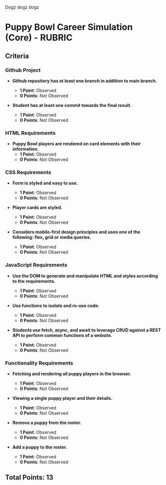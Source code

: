 Dogz dogz dogz


# Puppy Bowl Career Simulation (Core) - RUBRIC  

## Criteria

### Github Project

- **Github repository has at least one branch in addition to main branch.**

  - **1 Point**: Observed
  - **0 Points**: Not Observed

- **Student has at least one commit towards the final result.**
  - **1 Point**: Observed
  - **0 Points**: Not Observed

### HTML Requirements

- **Puppy Bowl players are rendered on card elements with their information.**
  - **1 Point**: Observed
  - **0 Points**: Not Observed

### CSS Requirements

- **Form is styled and easy to use.**

  - **1 Point**: Observed
  - **0 Points**: Not Observed

- **Player cards are styled.**

  - **1 Point**: Observed
  - **0 Points**: Not Observed

- **Considers mobile-first design principles and uses one of the following: flex, grid or media queries.**
  - **1 Point**: Observed
  - **0 Points**: Not Observed

### JavaScript Requirements

- **Use the DOM to generate and manipulate HTML and styles according to the requirements.**

  - **1 Point**: Observed
  - **0 Points**: Not Observed

- **Use functions to isolate and re-use code.**

  - **1 Point**: Observed
  - **0 Points**: Not Observed

- **Students use fetch, async, and await to leverage CRUD against a REST API to perform common functions of a website.**
  - **1 Point**: Observed
  - **0 Points**: Not Observed

### Functionality Requirements

- **Fetching and rendering all puppy players in the browser.**

  - **1 Point**: Observed
  - **0 Points**: Not Observed

- **Viewing a single puppy player and their details.**

  - **1 Point**: Observed
  - **0 Points**: Not Observed

- **Remove a puppy from the roster.**

  - **1 Point**: Observed
  - **0 Points**: Not Observed

- **Add a puppy to the roster.**
  - **1 Point**: Observed
  - **0 Points**: Not Observed

## Total Points: 13

